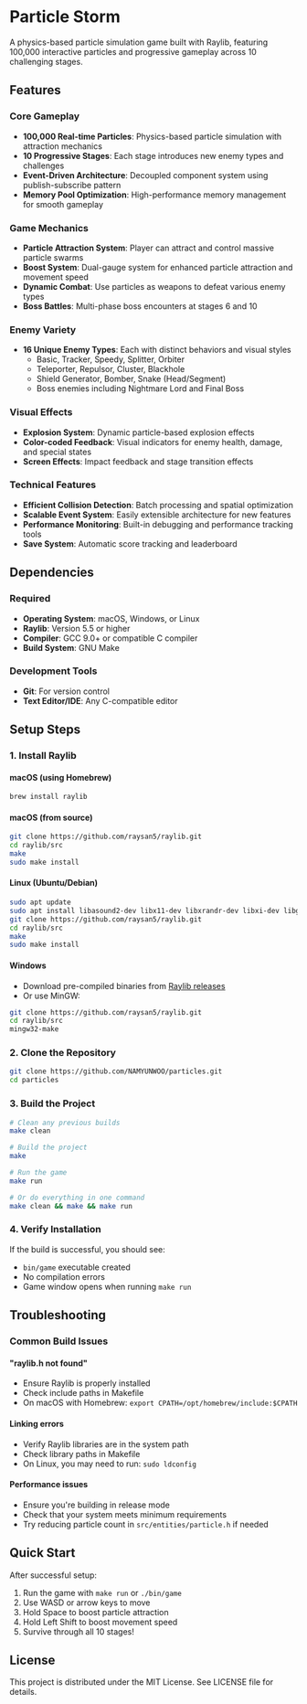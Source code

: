 # Particle Storm

A physics-based particle simulation game built with Raylib, featuring 100,000 interactive particles and progressive gameplay across 10 challenging stages.

## Features

### Core Gameplay
- **100,000 Real-time Particles**: Physics-based particle simulation with attraction mechanics
- **10 Progressive Stages**: Each stage introduces new enemy types and challenges
- **Event-Driven Architecture**: Decoupled component system using publish-subscribe pattern
- **Memory Pool Optimization**: High-performance memory management for smooth gameplay

### Game Mechanics
- **Particle Attraction System**: Player can attract and control massive particle swarms
- **Boost System**: Dual-gauge system for enhanced particle attraction and movement speed
- **Dynamic Combat**: Use particles as weapons to defeat various enemy types
- **Boss Battles**: Multi-phase boss encounters at stages 6 and 10

### Enemy Variety
- **16 Unique Enemy Types**: Each with distinct behaviors and visual styles
  - Basic, Tracker, Speedy, Splitter, Orbiter
  - Teleporter, Repulsor, Cluster, Blackhole
  - Shield Generator, Bomber, Snake (Head/Segment)
  - Boss enemies including Nightmare Lord and Final Boss

### Visual Effects
- **Explosion System**: Dynamic particle-based explosion effects
- **Color-coded Feedback**: Visual indicators for enemy health, damage, and special states
- **Screen Effects**: Impact feedback and stage transition effects

### Technical Features
- **Efficient Collision Detection**: Batch processing and spatial optimization
- **Scalable Event System**: Easily extensible architecture for new features
- **Performance Monitoring**: Built-in debugging and performance tracking tools
- **Save System**: Automatic score tracking and leaderboard

## Dependencies

### Required
- **Operating System**: macOS, Windows, or Linux
- **Raylib**: Version 5.5 or higher
- **Compiler**: GCC 9.0+ or compatible C compiler
- **Build System**: GNU Make

### Development Tools
- **Git**: For version control
- **Text Editor/IDE**: Any C-compatible editor

## Setup Steps

### 1. Install Raylib

#### macOS (using Homebrew)
```bash
brew install raylib
```

#### macOS (from source)
```bash
git clone https://github.com/raysan5/raylib.git
cd raylib/src
make
sudo make install
```

#### Linux (Ubuntu/Debian)
```bash
sudo apt update
sudo apt install libasound2-dev libx11-dev libxrandr-dev libxi-dev libgl1-mesa-dev libglu1-mesa-dev libxcursor-dev libxinerama-dev
git clone https://github.com/raysan5/raylib.git
cd raylib/src
make
sudo make install
```

#### Windows
- Download pre-compiled binaries from [Raylib releases](https://github.com/raysan5/raylib/releases)
- Or use MinGW:
```bash
git clone https://github.com/raysan5/raylib.git
cd raylib/src
mingw32-make
```

### 2. Clone the Repository
```bash
git clone https://github.com/NAMYUNWOO/particles.git
cd particles
```

### 3. Build the Project
```bash
# Clean any previous builds
make clean

# Build the project
make

# Run the game
make run

# Or do everything in one command
make clean && make && make run
```

### 4. Verify Installation
If the build is successful, you should see:
- `bin/game` executable created
- No compilation errors
- Game window opens when running `make run`

## Troubleshooting

### Common Build Issues

#### "raylib.h not found"
- Ensure Raylib is properly installed
- Check include paths in Makefile
- On macOS with Homebrew: `export CPATH=/opt/homebrew/include:$CPATH`

#### Linking errors
- Verify Raylib libraries are in the system path
- Check library paths in Makefile
- On Linux, you may need to run: `sudo ldconfig`

#### Performance issues
- Ensure you're building in release mode
- Check that your system meets minimum requirements
- Try reducing particle count in `src/entities/particle.h` if needed

## Quick Start

After successful setup:
1. Run the game with `make run` or `./bin/game`
2. Use WASD or arrow keys to move
3. Hold Space to boost particle attraction
4. Hold Left Shift to boost movement speed
5. Survive through all 10 stages!

## License

This project is distributed under the MIT License. See LICENSE file for details.